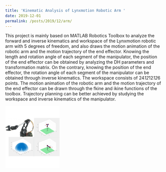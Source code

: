 ```yaml
---
title: 'Kinematic Analysis of Lynxmotion Robotic Arm '
date: 2019-12-01
permalink: /posts/2019/12/arm/
---
```


This project is mainly based on MATLAB Robotics Toolbox to analyze the forward and inverse kinematics and workspace of the Lynxmotion robotic arm with 5 degrees of freedom, and also draws the motion animation of the robotic arm and the motion trajectory of the end effector. Knowing the length and rotation angle of each segment of the manipulator, the position of the end effector can be obtained by analyzing the DH parameters and transformation matrix. On the contrary, knowing the position of the end effector, the rotation angle of each segment of the manipulator can be obtained through inverse kinematics. The workspace consists of 24*12*12*12*6 points. The motion animation of the robotic arm and the motion trajectory of the end effector can be drawn through the fkine and ikine functions of the toolbox. Trajectory planning can be better achieved by studying the workspace and inverse kinematics of the manipulator.
<div style="display: flex; align-items: center;">
  <img src='/images/arm.png' style="height: 200px;">
</div>
